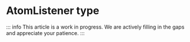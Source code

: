 # AtomListener type

::: info
This article is a work in progress. We are actively filling in the gaps and appreciate your patience.
:::
